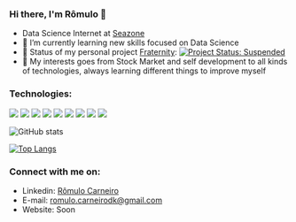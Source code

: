 ### Hi there, I'm Rômulo 👋

- Data Science Internet at [Seazone](https://seazone.com.br/)
- 🔭 I’m currently learning new skills focused on Data Science 
- 🔭 Status of my personal project [Fraternity](https://github.com/carneiroRomulo/fraternity): <a href="https://www.repostatus.org/">
    <img alt="Project Status: Suspended" src="https://img.shields.io/badge/Suspended-141F4F">
  </a>
- 🌱 My interests goes from Stock Market and self development to all kinds of technologies, always learning different things to improve myself

### Technologies: 
<img src="https://img.shields.io/badge/-PYTHON-3776AB?style=flat&logo=python&logoColor=000000"> <img src="https://img.shields.io/badge/-JAVA-007396?style=flat&logo=java&logoColor=000000"> <img src="https://img.shields.io/badge/-JAVASCRIPT-F7DF1E?style=flat&logo=javascript&logoColor=000000"> <img src="https://img.shields.io/badge/-TYPESCRIPT-3178C6?style=flat&logo=typescript&logoColor=000000"> <img src="https://img.shields.io/badge/-C%20&%20C++-00599C?style=flat&logo=c%2B%2B&logoColor=000000"> <img src="https://img.shields.io/badge/-HTML5-E34F26?style=flat&logo=html5&logoColor=000000"> <img src="https://img.shields.io/badge/-CSS3-1572B6?style=flat&logo=css3&logoColor=000000"> <img src="https://img.shields.io/badge/-GIT-F05032?style=flat&logo=git&logoColor=000000"> <img src="https://img.shields.io/badge/-VSCODE-007ACC?style=flat&logo=visual%20studio%20code&logoColor=000000">

![GitHub stats](https://github-readme-stats.vercel.app/api?username=carneiroRomulo&show_icons=true&count_private=true&theme=radical)

[![Top Langs](https://github-readme-stats.vercel.app/api/top-langs/?username=carneiroRomulo&layout=compact&langs_count=6&show_icons=true&theme=radical)](https://github.com/carneiroRomulo/)

### Connect with me on:
- Linkedin: [Rômulo Carneiro](https://www.linkedin.com/in/r%C3%B4mulo-carneiro-00106414a/)
- E-mail: romulo.carneirodk@gmail.com
- Website: Soon


